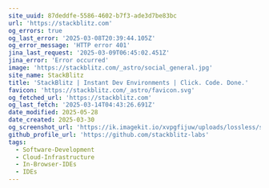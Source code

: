 ```yaml
---
site_uuid: 87deddfe-5586-4602-b7f3-ade3d7be83bc
url: 'https://stackblitz.com'
og_errors: true
og_last_error: '2025-03-08T20:39:44.105Z'
og_error_message: 'HTTP error 401'
jina_last_request: '2025-03-09T06:45:02.451Z'
jina_error: 'Error occurred'
image: 'https://stackblitz.com/_astro/social_general.jpg'
site_name: StackBlitz
title: 'StackBlitz | Instant Dev Environments | Click. Code. Done.'
favicon: 'https://stackblitz.com/_astro/favicon.svg'
og_fetched_url: 'https://stackblitz.com'
og_last_fetch: '2025-03-14T04:43:26.691Z'
date_modified: 2025-05-28
date_created: 2025-03-30
og_screenshot_url: 'https://ik.imagekit.io/xvpgfijuw/uploads/lossless/screenshots/20250604_StackBlitz_og_screenshot.jpeg'
github_profile_url: 'https://github.com/stackblitz-labs'
tags:
  - Software-Development
  - Cloud-Infrastructure
  - In-Browser-IDEs
  - IDEs
---
```


